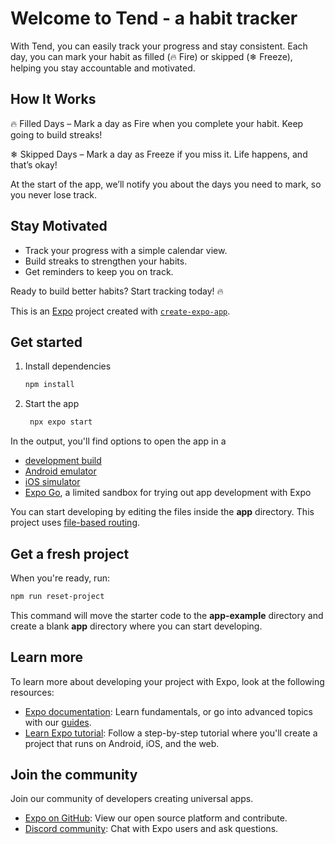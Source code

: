 # Welcome to Tend - a habit tracker

With Tend, you can easily track your progress and stay consistent.
Each day, you can mark your habit as filled (🔥 Fire) or skipped
(❄ Freeze), helping you stay accountable and motivated.

## How It Works

🔥 Filled Days – Mark a day as Fire when you complete your
habit. Keep going to build streaks!

❄ Skipped Days – Mark a day as Freeze if you miss it. Life
happens, and that’s okay!

At the start of the app, we’ll notify you about the days you
need to mark, so you never lose track.

## Stay Motivated

* Track your progress with a simple calendar view.
* Build streaks to strengthen your habits.
* Get reminders to keep you on track.

Ready to build better habits? Start tracking today! 🔥

This is an [Expo](https://expo.dev) project created with [`create-expo-app`](https://www.npmjs.com/package/create-expo-app).

## Get started

1. Install dependencies

   ```bash
   npm install
   ```

2. Start the app

   ```bash
    npx expo start
   ```

In the output, you'll find options to open the app in a

- [development build](https://docs.expo.dev/develop/development-builds/introduction/)
- [Android emulator](https://docs.expo.dev/workflow/android-studio-emulator/)
- [iOS simulator](https://docs.expo.dev/workflow/ios-simulator/)
- [Expo Go](https://expo.dev/go), a limited sandbox for trying out app development with Expo

You can start developing by editing the files inside the **app** directory. This project uses [file-based routing](https://docs.expo.dev/router/introduction).

## Get a fresh project

When you're ready, run:

```bash
npm run reset-project
```

This command will move the starter code to the **app-example** directory and create a blank **app** directory where you can start developing.

## Learn more

To learn more about developing your project with Expo, look at the following resources:

- [Expo documentation](https://docs.expo.dev/): Learn fundamentals, or go into advanced topics with our [guides](https://docs.expo.dev/guides).
- [Learn Expo tutorial](https://docs.expo.dev/tutorial/introduction/): Follow a step-by-step tutorial where you'll create a project that runs on Android, iOS, and the web.

## Join the community

Join our community of developers creating universal apps.

- [Expo on GitHub](https://github.com/expo/expo): View our open source platform and contribute.
- [Discord community](https://chat.expo.dev): Chat with Expo users and ask questions.
